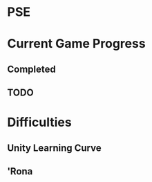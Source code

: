 # PSE

# Current Game Progress

  ## Completed
  
  ## TODO

# Difficulties

  ## Unity Learning Curve
  
  ## 'Rona
